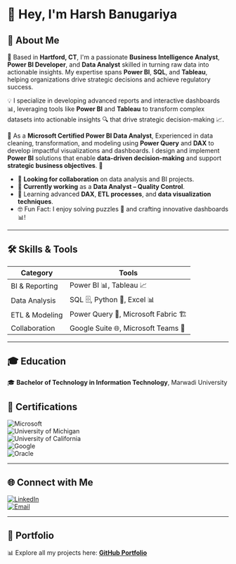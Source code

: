 # 👋 Hey, I'm **Harsh Banugariya**  

## 🔎 **About Me**  
🎯 Based in **Hartford, CT**, I'm a passionate **Business Intelligence Analyst**, **Power BI Developer**, and **Data Analyst** skilled in turning raw data into actionable insights. My expertise spans **Power BI**, **SQL**, and **Tableau**, helping organizations drive strategic decisions and achieve regulatory success.  

💡 I specialize in developing advanced reports and interactive dashboards 📊, leveraging tools like **Power BI** and **Tableau** to transform complex datasets into actionable insights 🔍 that drive strategic decision-making 📈.

💼 As a **Microsoft Certified Power BI Data Analyst**, Experienced in data cleaning, transformation, and modeling using **Power Query** and **DAX** to develop impactful visualizations and dashboards. I design and implement **Power BI** solutions that enable **data-driven decision-making** and support **strategic business objectives**. 🚀

- 💼 **Looking for collaboration** on data analysis and BI projects.  
- 🚀 **Currently working** as a **Data Analyst – Quality Control**.  
- 🌱 Learning advanced **DAX**, **ETL processes**, and **data visualization techniques**.  
- 🤓 Fun Fact: I enjoy solving puzzles 🧩 and crafting innovative dashboards 📊!

---

## 🛠️ Skills & Tools
| **Category**     | **Tools**                        
|-------------------|----------------------------------|
| BI & Reporting    | Power BI 📊, Tableau 📈        
| Data Analysis     | SQL 🗄️, Python 🐍, Excel 📊    
| ETL & Modeling    | Power Query 🔄, Microsoft Fabric 🏗️ 
| Collaboration     | Google Suite 🌐, Microsoft Teams 💬  | 

---

## 🎓 **Education**  
🎓 **Bachelor of Technology in Information Technology**, Marwadi University  

## 🏅 **Certifications**  
![Microsoft](https://img.shields.io/badge/Microsoft-Power_BI_Data_Analyst-blue?style=flat&logo=microsoft&logoColor=white)  
![University of Michigan](https://img.shields.io/badge/University_of_Michigan-SQL_for_Data_Science-blue?style=flat&logo=google-scholar&logoColor=white)  
![University of California](https://img.shields.io/badge/University_of_California-Data_Visualization_with_Tableau-orange?style=flat&logo=tableau&logoColor=white)  
![Google](https://img.shields.io/badge/Google-Data_Analytics_Certificate-yellow?style=flat&logo=google&logoColor=white)  
![Oracle](https://img.shields.io/badge/Oracle-Database_Design_and_SQL_Programming_(2018)-orange?style=flat&logo=oracle&logoColor=white)  

---

## 🌐 **Connect with Me**  
[![LinkedIn](https://img.shields.io/badge/LinkedIn-Connect-blue?style=flat&logo=linkedin&logoColor=white)](http://www.linkedin.com/in/harshbanugariya)  
[![Email](https://img.shields.io/badge/Email-Contact-red?style=flat&logo=gmail&logoColor=white)](mailto:hbanugariya@gmail.com)  

---

## 📂 **Portfolio**  
📊 Explore all my projects here: [**GitHub Portfolio**](https://github.com/hbanugariya/harsh_portfolio)
